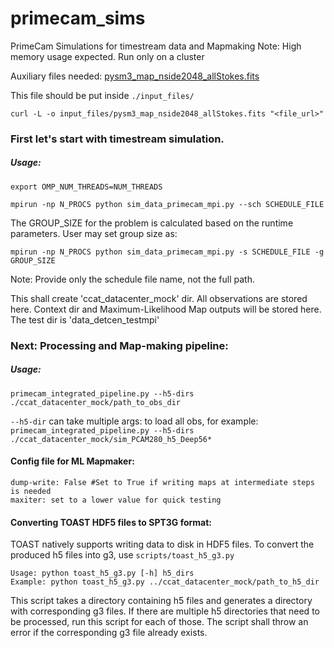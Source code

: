 # primecam_sims
PrimeCam Simulations for timestream data and Mapmaking
Note: High memory usage expected. Run only on a cluster

Auxiliary files needed: 
[pysm3_map_nside2048_allStokes.fits](https://www.dropbox.com/scl/fi/gm4xuhguht5dx848d9e69/pysm3_map_nside2048_allStokes.fits?rlkey=0qga1dkj6442vxrnvku3pcrlx&dl=0)

This file should be put inside `./input_files/`

`curl -L -o input_files/pysm3_map_nside2048_allStokes.fits "<file_url>"`

### First let's start with timestream simulation.

##### Usage: 

`export OMP_NUM_THREADS=NUM_THREADS`

`mpirun -np N_PROCS python sim_data_primecam_mpi.py --sch SCHEDULE_FILE`

The GROUP_SIZE for the problem is calculated based on the runtime parameters. User may set group size as:

`mpirun -np N_PROCS python sim_data_primecam_mpi.py -s SCHEDULE_FILE -g GROUP_SIZE`

Note: Provide only the schedule file name, not the full path.

This shall create 'ccat_datacenter_mock' dir. All observations are stored here. 
Context dir and Maximum-Likelihood Map outputs will be stored here. The test dir is 'data_detcen_testmpi'

### Next: Processing and Map-making pipeline:

##### Usage: 
`primecam_integrated_pipeline.py --h5-dirs ./ccat_datacenter_mock/path_to_obs_dir`

`--h5-dir` can take multiple args: to load all obs, for example:
`primecam_integrated_pipeline.py --h5-dirs ./ccat_datacenter_mock/sim_PCAM280_h5_Deep56*`

#### Config file for ML Mapmaker:
```
dump-write: False #Set to True if writing maps at intermediate steps is needed
maxiter: set to a lower value for quick testing
```

#### Converting TOAST HDF5 files to SPT3G format:

TOAST natively supports writing data to disk in HDF5 files.
To convert the produced h5 files into g3, use `scripts/toast_h5_g3.py`

```
Usage: python toast_h5_g3.py [-h] h5_dirs
Example: python toast_h5_g3.py ../ccat_datacenter_mock/path_to_h5_dir
```

This script takes a directory containing h5 files and generates a directory with
corresponding g3 files. If there are multiple h5 directories that need to be processed,
run this script for each of those. The script shall throw an error if the corresponding 
g3 file already exists.


